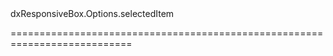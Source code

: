 <!--id-->dxResponsiveBox.Options.selectedItem<!--/id-->
<!--merge--><!--/merge-->
<!--hidden--><!--/hidden-->
===========================================================================
